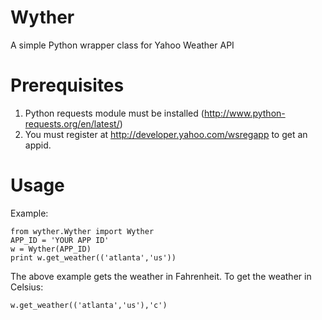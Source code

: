 
Wyther
================
A simple Python wrapper class for Yahoo Weather API

Prerequisites
=================
1. Python requests module must be installed (http://www.python-requests.org/en/latest/)
2. You must register at http://developer.yahoo.com/wsregapp to get an appid. 

Usage
=================

Example:

```
from wyther.Wyther import Wyther
APP_ID = 'YOUR APP ID'
w = Wyther(APP_ID)
print w.get_weather(('atlanta','us'))
```

The above example gets the weather in Fahrenheit. To get the weather in Celsius:

```
w.get_weather(('atlanta','us'),'c')
```

